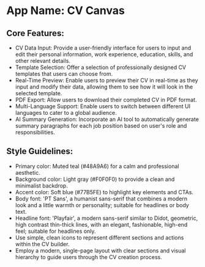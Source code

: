 # **App Name**: CV Canvas

## Core Features:

- CV Data Input: Provide a user-friendly interface for users to input and edit their personal information, work experience, education, skills, and other relevant details.
- Template Selection: Offer a selection of professionally designed CV templates that users can choose from.
- Real-Time Preview: Enable users to preview their CV in real-time as they input and modify their data, allowing them to see how it will look in the selected template.
- PDF Export: Allow users to download their completed CV in PDF format.
- Multi-Language Support: Enable users to switch between different UI languages to cater to a global audience.
- AI Summary Generation: Incorporate an AI tool to automatically generate summary paragraphs for each job position based on user's role and responsibilities.

## Style Guidelines:

- Primary color: Muted teal (#48A9A6) for a calm and professional aesthetic.
- Background color: Light gray (#F0F0F0) to provide a clean and minimalist backdrop.
- Accent color: Soft blue (#77B5FE) to highlight key elements and CTAs.
- Body font: 'PT Sans', a humanist sans-serif that combines a modern look and a little warmth or personality; suitable for headlines or body text.
- Headline font: 'Playfair', a modern sans-serif similar to Didot, geometric, high contrast thin-thick lines, with an elegant, fashionable, high-end feel; suitable for headlines only.
- Use simple, clean icons to represent different sections and actions within the CV builder.
- Employ a modern, single-page layout with clear sections and visual hierarchy to guide users through the CV creation process.